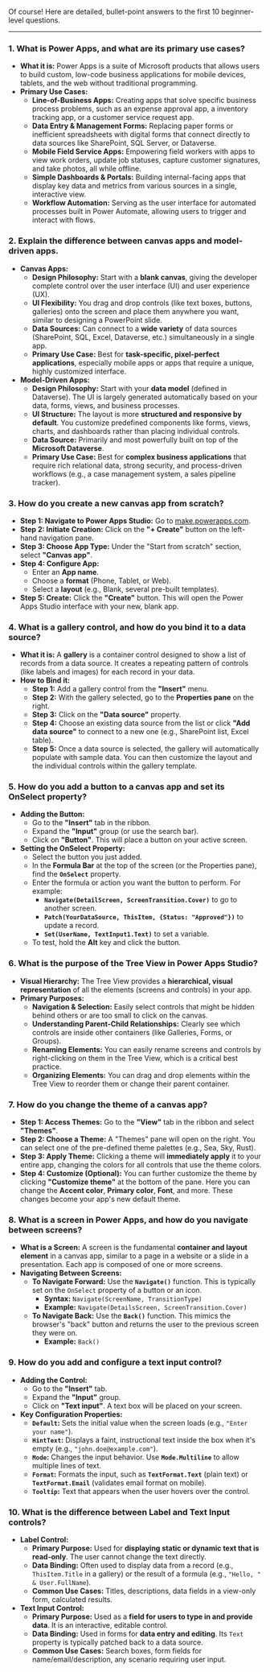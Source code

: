 Of course! Here are detailed, bullet-point answers to the first 10 beginner-level questions.

***

### **1. What is Power Apps, and what are its primary use cases?**

*   **What it is:** Power Apps is a suite of Microsoft products that allows users to build custom, low-code business applications for mobile devices, tablets, and the web without traditional programming.
*   **Primary Use Cases:**
    *   **Line-of-Business Apps:** Creating apps that solve specific business process problems, such as an expense approval app, a inventory tracking app, or a customer service request app.
    *   **Data Entry & Management Forms:** Replacing paper forms or inefficient spreadsheets with digital forms that connect directly to data sources like SharePoint, SQL Server, or Dataverse.
    *   **Mobile Field Service Apps:** Empowering field workers with apps to view work orders, update job statuses, capture customer signatures, and take photos, all while offline.
    *   **Simple Dashboards & Portals:** Building internal-facing apps that display key data and metrics from various sources in a single, interactive view.
    *   **Workflow Automation:** Serving as the user interface for automated processes built in Power Automate, allowing users to trigger and interact with flows.

### **2. Explain the difference between canvas apps and model-driven apps.**

*   **Canvas Apps:**
    *   **Design Philosophy:** Start with a **blank canvas**, giving the developer complete control over the user interface (UI) and user experience (UX).
    *   **UI Flexibility:** You drag and drop controls (like text boxes, buttons, galleries) onto the screen and place them anywhere you want, similar to designing a PowerPoint slide.
    *   **Data Sources:** Can connect to a **wide variety** of data sources (SharePoint, SQL, Excel, Dataverse, etc.) simultaneously in a single app.
    *   **Primary Use Case:** Best for **task-specific, pixel-perfect applications**, especially mobile apps or apps that require a unique, highly customized interface.
*   **Model-Driven Apps:**
    *   **Design Philosophy:** Start with your **data model** (defined in Dataverse). The UI is largely generated automatically based on your data, forms, views, and business processes.
    *   **UI Structure:** The layout is more **structured and responsive by default**. You customize predefined components like forms, views, charts, and dashboards rather than placing individual controls.
    *   **Data Source:** Primarily and most powerfully built on top of the **Microsoft Dataverse**.
    *   **Primary Use Case:** Best for **complex business applications** that require rich relational data, strong security, and process-driven workflows (e.g., a case management system, a sales pipeline tracker).

### **3. How do you create a new canvas app from scratch?**

*   **Step 1: Navigate to Power Apps Studio:** Go to [make.powerapps.com](https://make.powerapps.com).
*   **Step 2: Initiate Creation:** Click on the **"+ Create"** button on the left-hand navigation pane.
*   **Step 3: Choose App Type:** Under the "Start from scratch" section, select **"Canvas app"**.
*   **Step 4: Configure App:**
    *   Enter an **App name**.
    *   Choose a **format** (Phone, Tablet, or Web).
    *   Select a **layout** (e.g., Blank, several pre-built templates).
*   **Step 5: Create:** Click the **"Create"** button. This will open the Power Apps Studio interface with your new, blank app.

### **4. What is a gallery control, and how do you bind it to a data source?**

*   **What it is:** A **gallery** is a container control designed to show a list of records from a data source. It creates a repeating pattern of controls (like labels and images) for each record in your data.
*   **How to Bind it:**
    *   **Step 1:** Add a gallery control from the **"Insert"** menu.
    *   **Step 2:** With the gallery selected, go to the **Properties pane** on the right.
    *   **Step 3:** Click on the **"Data source"** property.
    *   **Step 4:** Choose an existing data source from the list or click **"Add data source"** to connect to a new one (e.g., SharePoint list, Excel table).
    *   **Step 5:** Once a data source is selected, the gallery will automatically populate with sample data. You can then customize the layout and the individual controls within the gallery template.

### **5. How do you add a button to a canvas app and set its OnSelect property?**

*   **Adding the Button:**
    *   Go to the **"Insert"** tab in the ribbon.
    *   Expand the **"Input"** group (or use the search bar).
    *   Click on **"Button"**. This will place a button on your active screen.
*   **Setting the OnSelect Property:**
    *   Select the button you just added.
    *   In the **Formula Bar** at the top of the screen (or the Properties pane), find the **`OnSelect`** property.
    *   Enter the formula or action you want the button to perform. For example:
        *   **`Navigate(DetailScreen, ScreenTransition.Cover)`** to go to another screen.
        *   **`Patch(YourDataSource, ThisItem, {Status: "Approved"})`** to update a record.
        *   **`Set(UserName, TextInput1.Text)`** to set a variable.
    *   To test, hold the **Alt** key and click the button.

### **6. What is the purpose of the Tree View in Power Apps Studio?**

*   **Visual Hierarchy:** The Tree View provides a **hierarchical, visual representation** of all the elements (screens and controls) in your app.
*   **Primary Purposes:**
    *   **Navigation & Selection:** Easily select controls that might be hidden behind others or are too small to click on the canvas.
    *   **Understanding Parent-Child Relationships:** Clearly see which controls are inside other containers (like Galleries, Forms, or Groups).
    *   **Renaming Elements:** You can easily rename screens and controls by right-clicking on them in the Tree View, which is a critical best practice.
    *   **Organizing Elements:** You can drag and drop elements within the Tree View to reorder them or change their parent container.

### **7. How do you change the theme of a canvas app?**

*   **Step 1: Access Themes:** Go to the **"View"** tab in the ribbon and select **"Themes"**.
*   **Step 2: Choose a Theme:** A "Themes" pane will open on the right. You can select one of the pre-defined theme palettes (e.g., Sea, Sky, Rust).
*   **Step 3: Apply Theme:** Clicking a theme will **immediately apply** it to your entire app, changing the colors for all controls that use the theme colors.
*   **Step 4: Customize (Optional):** You can further customize the theme by clicking **"Customize theme"** at the bottom of the pane. Here you can change the **Accent color**, **Primary color**, **Font**, and more. These changes become your app's new default theme.

### **8. What is a screen in Power Apps, and how do you navigate between screens?**

*   **What is a Screen:** A screen is the fundamental **container and layout element** in a canvas app, similar to a page in a website or a slide in a presentation. Each app is composed of one or more screens.
*   **Navigating Between Screens:**
    *   **To Navigate Forward:** Use the **`Navigate()`** function. This is typically set on the `OnSelect` property of a button or an icon.
        *   **Syntax:** `Navigate(ScreenName, TransitionType)`
        *   **Example:** `Navigate(DetailsScreen, ScreenTransition.Cover)`
    *   **To Navigate Back:** Use the **`Back()`** function. This mimics the browser's "back" button and returns the user to the previous screen they were on.
        *   **Example:** `Back()`

### **9. How do you add and configure a text input control?**

*   **Adding the Control:**
    *   Go to the **"Insert"** tab.
    *   Expand the **"Input"** group.
    *   Click on **"Text input"**. A text box will be placed on your screen.
*   **Key Configuration Properties:**
    *   **`Default`:** Sets the initial value when the screen loads (e.g., `"Enter your name"`).
    *   **`HintText`:** Displays a faint, instructional text inside the box when it's empty (e.g., `"john.doe@example.com"`).
    *   **`Mode`:** Changes the input behavior. Use **`Mode.Multiline`** to allow multiple lines of text.
    *   **`Format`:** Formats the input, such as **`TextFormat.Text`** (plain text) or **`TextFormat.Email`** (validates email format on mobile).
    *   **`Tooltip`:** Text that appears when the user hovers over the control.

### **10. What is the difference between Label and Text Input controls?**

*   **Label Control:**
    *   **Primary Purpose:** Used for **displaying static or dynamic text that is read-only**. The user cannot change the text directly.
    *   **Data Binding:** Often used to display data from a record (e.g., `ThisItem.Title` in a gallery) or the result of a formula (e.g., `"Hello, " & User.FullName`).
    *   **Common Use Cases:** Titles, descriptions, data fields in a view-only form, calculated results.
*   **Text Input Control:**
    *   **Primary Purpose:** Used as a **field for users to type in and provide data**. It is an interactive, editable control.
    *   **Data Binding:** Used in forms for **data entry and editing**. Its `Text` property is typically patched back to a data source.
    *   **Common Use Cases:** Search boxes, form fields for name/email/description, any scenario requiring user input.
